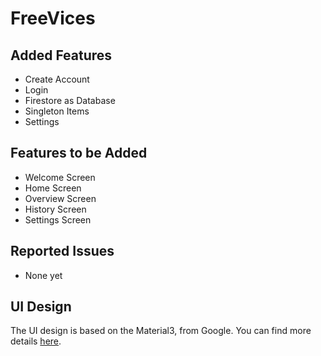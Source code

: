 # FreeVices

## Added Features
- Create Account
- Login
- Firestore as Database
- Singleton Items
- Settings

## Features to be Added
- Welcome Screen
- Home Screen
- Overview Screen
- History Screen
- Settings Screen

## Reported Issues
- None yet

## UI Design
The UI design is based on the Material3, from Google. You can find more details [here](https://m3.material.io/).
